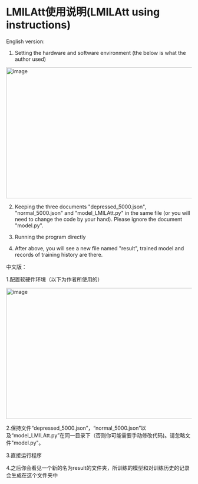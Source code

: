 # LMILAtt使用说明(LMILAtt using instructions)

English version:

1. Setting the hardware and software environment (the below is what the author used)

<img width="574" height="355" alt="image" src="https://github.com/user-attachments/assets/7be1b71d-a5f4-428c-b019-9249635319aa" />

2. Keeping the three documents "depressed_5000.json", "normal_5000.json" and "model_LMILAtt.py" in the same file (or you will need to change the code by your hand). Please ignore the document "model.py".
   
3. Running the program directly
   
4. After above, you will see a new file named "result", trained model and records of training history are there.


中文版：

1.配置软硬件环境（以下为作者所使用的）

<img width="574" height="355" alt="image" src="https://github.com/user-attachments/assets/7be1b71d-a5f4-428c-b019-9249635319aa" />

2.保持文件“depressed_5000.json”，“normal_5000.json”以及“model_LMILAtt.py”在同一目录下（否则你可能需要手动修改代码)。请忽略文件"model.py"。

3.直接运行程序

4.之后你会看见一个新的名为result的文件夹，所训练的模型和对训练历史的记录会生成在这个文件夹中

